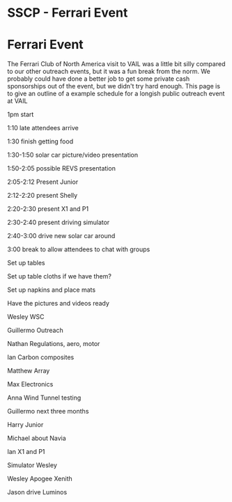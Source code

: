 # SSCP - Ferrari Event

# Ferrari Event

The Ferrari Club of North America visit to VAIL was a little bit silly compared to our other outreach events, but it was a fun break from the norm. We probably could have done a better job to get some private cash sponsorships out of the event, but we didn't try hard enough. This page is to give an outline of a example schedule for a longish public outreach event at VAIL

1pm start

1:10 late attendees arrive

1:30 finish getting food

1:30-1:50 solar car picture/video presentation 

1:50-2:05 possible REVS presentation

2:05-2:12 Present Junior

2:12-2:20 present Shelly

2:20-2:30 present X1 and P1

2:30-2:40 present driving simulator

2:40-3:00 drive new solar car around

3:00 break to allow attendees to chat with groups

Set up tables

Set up table cloths if we have them?

Set up napkins and place mats

Have the pictures and videos ready

Wesley WSC

Guillermo Outreach

Nathan Regulations, aero, motor

Ian Carbon composites

Matthew Array

Max Electronics

Anna Wind Tunnel testing

Guillermo next three months

Harry Junior

Michael about Navia

Ian X1 and P1

Simulator Wesley

Wesley Apogee Xenith

Jason drive Luminos 

